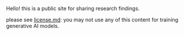   Hello! this is a public site for sharing research findings.

  please see [license.md](./LICENSE.md): you may not use any of this content for training generative AI models.

  
